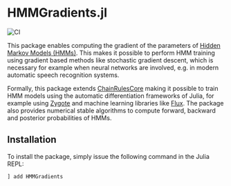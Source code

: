 # HMMGradients.jl

![CI](https://github.com/idiap/HMMGradients.jl/workflows/CI/badge.svg)

This package enables computing the gradient of the parameters of [Hidden Markov Models (HMMs)](https://en.wikipedia.org/wiki/Hidden_Markov_model). 
This makes it possible to perform HMM training using gradient based methods like stochastic gradient descent, which is necessary for example when neural networks are involved, e.g. in modern automatic speech recognition systems.

Formally, this package extends [ChainRulesCore](https://github.com/JuliaDiff/ChainRulesCore.jl)
making it possible to train HMM models using the automatic differentiation frameworks of Julia,
for example using [Zygote](https://github.com/FluxML/Zygote.jl) and machine learning libraries like [Flux](https://github.com/FluxML/Flux.jl). 
The package also provides numerical stable algorithms to compute forward, backward and posterior probabilities of HMMs.

## Installation

To install the package, simply issue the following command in the Julia REPL:

```julia
] add HMMGradients
```
